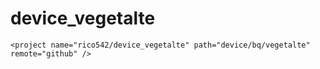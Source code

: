 # device_vegetalte

`<project name="rico542/device_vegetalte" path="device/bq/vegetalte" remote="github" />`
